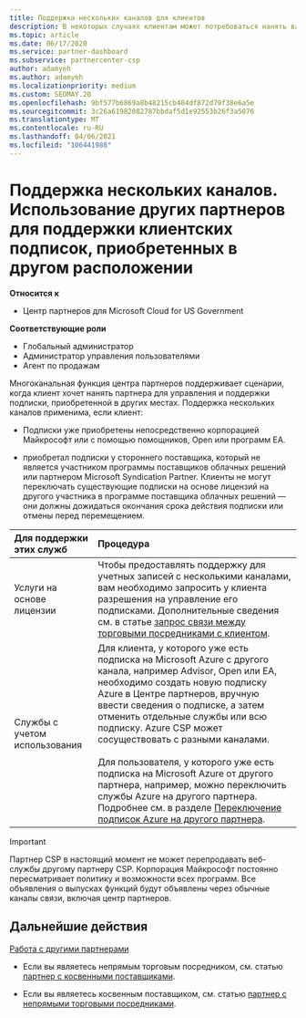 ```yaml
---
title: Поддержка нескольких каналов для клиентов
description: В некоторых случаях клиентам может потребоваться нанять вас за предоставление и поддержку подписки, приобретенной в других местах.
ms.topic: article
ms.date: 06/17/2020
ms.service: partner-dashboard
ms.subservice: partnercenter-csp
author: adamyeh
ms.author: adamyeh
ms.localizationpriority: medium
ms.custom: SEOMAY.20
ms.openlocfilehash: 9bf577b6869a8b48215cb404df872d79f38e6a5e
ms.sourcegitcommit: 3c26a61982082787bbdaf5d1e92553b26f3a5076
ms.translationtype: MT
ms.contentlocale: ru-RU
ms.lasthandoff: 04/06/2021
ms.locfileid: "106441988"
---
```

# <a name="multi-channel-support---using-other-partners-to-support-customer-subscriptions-purchased-elsewhere"></a>Поддержка нескольких каналов. Использование других партнеров для поддержки клиентских подписок, приобретенных в другом расположении

**Относится к**

- Центр партнеров для Microsoft Cloud for US Government

**Соответствующие роли**

- Глобальный администратор
- Администратор управления пользователями
- Агент по продажам

Многоканальная функция центра партнеров поддерживает сценарии, когда клиент хочет нанять партнера для управления и поддержки подписки, приобретенной в других местах. Поддержка нескольких каналов применима, если клиент:

- Подписки уже приобретены непосредственно корпорацией Майкрософт или с помощью помощников, Open или программ EA.

- приобретал подписки у стороннего поставщика, который не является участником программы поставщиков облачных решений или партнером Microsoft Syndication Partner. Клиенты не могут переключать существующие подписки на основе лицензий на другого участника в программе поставщика облачных решений — они должны дожидаться окончания срока действия подписки или отмены перед перемещением.

|Для поддержки этих служб  | Процедура |
|:---------|:---------|
|Услуги на основе лицензии    | Чтобы предоставлять поддержку для учетных записей с несколькими каналами, вам необходимо запросить у клиента разрешения на управление его подписками. Дополнительные сведения см. в статье [запрос связи между торговыми посредниками с клиентом](request-a-relationship-with-a-customer.md).   |
|Службы с учетом использования     |  Для клиента, у которого уже есть подписка на Microsoft Azure с другого канала, например Advisor, Open или EA, необходимо создать новую подписку Azure в Центре партнеров, вручную ввести сведения о подписке, а затем отменить отдельные службы или всю подписку. Azure CSP может сосуществовать с разными каналами.<br/><br/> Для пользователя, у которого уже есть подписка на Microsoft Azure от другого партнера, например, можно переключить службы Azure на другого партнера.  Подробнее см. в разделе [Переключение подписок Azure на другого партнера](switch-azure-subscriptions-to-a-different-partner.md). |

> [!IMPORTANT]  
> Партнер CSP в настоящий момент не может перепродавать веб-службы другому партнеру CSP. Корпорация Майкрософт постоянно пересматривает политику и возможности всех программ. Все объявления о выпусках функций будут объявлены через обычные каналы связи, включая центр партнеров.

## <a name="next-steps"></a>Дальнейшие действия

[Работа с другими партнерами](work-with-other-partners.md)

- Если вы являетесь непрямым торговым посредником, см. статью [партнер с косвенными поставщиками](indirect-reseller-tasks-in-partner-center.md).

- Если вы являетесь косвенным поставщиком, см. статью [партнер с непрямыми торговыми посредниками](indirect-provider-tasks-in-partner-center.md).
